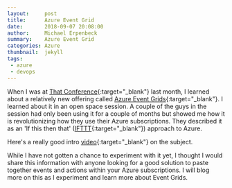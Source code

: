 ```yaml
---
layout:     post
title:      Azure Event Grid
date:       2018-09-07 20:08:00
author:     Michael Erpenbeck
summary:    Azure Event Grid
categories: Azure
thumbnail:  jekyll
tags:
 - azure
 - devops
---
```


When I was at [That Conference](https://www.thatconference.com/){:target="_blank"} last month, I learned about a relatively new offering called [Azure Event Grids](https://azure.microsoft.com/en-us/resources/videos/introducing-azure-event-grid/){:target="_blank"}.  I learned about it in an open space session.  A couple of the guys in the session had only been using it for a couple of months but showed me how it is revolutionizing how they use their Azure subscriptions.  They described it as an 'If this then that' ([IFTTT](https://ifttt.com/){:target="_blank"}) approach to Azure.

Here's a really good intro [video](https://www.youtube.com/watch?v=p8ia7J4Y7tI&feature=youtu.be){:target="_blank"} on the subject.

While I have not gotten a chance to experiment with it yet, I thought I would share this information with anyone looking for a good solution to paste together events and actions within your Azure subscriptions.  I will blog more on this as I experiment and learn more about Event Grids.